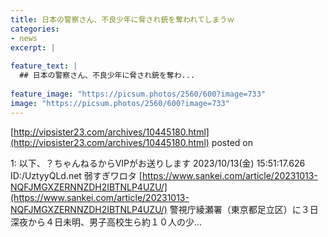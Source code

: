 ```yaml
---
title: 日本の警察さん、不良少年に脅され銃を奪われてしまうｗ
categories:
- news
excerpt: |
  
feature_text: |
  ## 日本の警察さん、不良少年に脅され銃を奪わ...
  
feature_image: "https://picsum.photos/2560/600?image=733"
image: "https://picsum.photos/2560/600?image=733"
---
```


[http://vipsister23.com/archives/10445180.html](http://vipsister23.com/archives/10445180.html)
posted on 

<!--more-->

1: 以下、？ちゃんねるからVIPがお送りします 2023/10/13(金) 15:51:17.626 ID:/UztyyQLd.net 弱すぎワロタ [https://www.sankei.com/article/20231013-NQFJMGXZERNNZDH2IBTNLP4UZU/](https://www.sankei.com/article/20231013-NQFJMGXZERNNZDH2IBTNLP4UZU/) 警視庁綾瀬署（東京都足立区）に３日深夜から４日未明、男子高校生ら約１０人の少...
